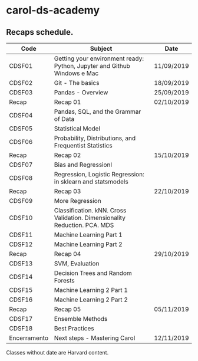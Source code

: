 # carol-ds-academy

## Recaps schedule. 

| Code         | Subject                                                                   | Date       |
|--------------|---------------------------------------------------------------------------|------------|
| CDSF01       | Getting your environment ready: Python, Jupyter and Github Windows e Mac  | 11/09/2019 |
| CDSF02       | Git - The basics                                                          | 18/09/2019 |
| CDSF03       | Pandas - Overview                                                         | 25/09/2019 |
| Recap        | Recap 01                                                                  | 02/10/2019 |
| CDSF04       | Pandas, SQL, and the Grammar of Data                                      |            |
| CDSF05       | Statistical Model                                                         |            |
| CDSF06       | Probability, Distributions, and Frequentist Statistics                    |            |
| Recap        | Recap 02                                                                  | 15/10/2019 |
| CDSF07       | Bias and RegressionI                                                      |            |
| CDSF08       | Regression, Logistic Regression: in sklearn and statsmodels               |            |
| Recap        | Recap 03                                                                  | 22/10/2019 |
| CDSF09       | More Regression                                                           |            |
| CDSF10       | Classification. kNN. Cross Validation. Dimensionality Reduction. PCA. MDS |            |
| CDSF11       | Machine Learning Part 1                                                   |            |
| CDSF12       | Machine Learning Part 2                                                   |            |
| Recap        | Recap 04                                                                  | 29/10/2019 |
| CDSF13       | SVM, Evaluation                                                           |            |
| CDSF14       | Decision Trees and Random Forests                                         |            |
| CDSF15       | Machine Learning 2 Part 1                                                 |            |
| CDSF16       | Machine Learning 2 Part 2                                                 |            |
| Recap        | Recap 05                                                                  | 05/11/2019  |
| CDSF17       | Ensemble Methods                                                          |            |
| CDSF18       | Best Practices                                                            |            |
| Encerramento | Next steps - Mastering Carol                                              | 12/11/2019 |

Classes without date are Harvard content.  
